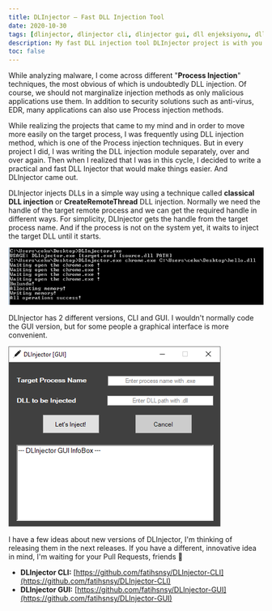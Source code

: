 ```yaml
---
title: DLInjector – Fast DLL Injection Tool
date: 2020-10-30
tags: [dlinjector, dlinjector cli, dlinjector gui, dll enjeksiyonu, dll injection, dll injection tools, process injection tool]
description: My fast DLL injection tool DLInjector project is with you...
toc: false
---
```


While analyzing malware, I come across different "**Process Injection**" techniques, the most obvious of which is undoubtedly DLL injection. Of course, we should not marginalize injection methods as only malicious applications use them. In addition to security solutions such as anti-virus, EDR, many applications can also use Process injection methods.

While realizing the projects that came to my mind and in order to move more easily on the target process, I was frequently using DLL injection method, which is one of the Process injection techniques. But in every project I did, I was writing the DLL injection module separately, over and over again. Then when I realized that I was in this cycle, I decided to write a practical and fast DLL Injector that would make things easier. And DLInjector came out.

DLInjector injects DLLs in a simple way using a technique called **classical DLL injection** or **CreateRemoteThread** DLL injection. Normally we need the handle of the target remote process and we can get the required handle in different ways. For simplicity, DLInjector gets the handle from the target process name. And if the process is not on the system yet, it waits to inject the target DLL until it starts.

![DLInjector CLI](img/dlinjector-cli.png)

DLInjector has 2 different versions, CLI and GUI. I wouldn't normally code the GUI version, but for some people a graphical interface is more convenient.


![DLInjector GUI](img/dlinjector-gui.png)

I have a few ideas about new versions of DLInjector, I'm thinking of releasing them in the next releases. If you have a different, innovative idea in mind, I'm waiting for your Pull Requests, friends 🙂

- **DLInjector CLI:** [https://github.com/fatihsnsy/DLInjector-CLI](https://github.com/fatihsnsy/DLInjector-CLI)
- **DLInjector GUI:** [https://github.com/fatihsnsy/DLInjector-GUI](https://github.com/fatihsnsy/DLInjector-GUI)